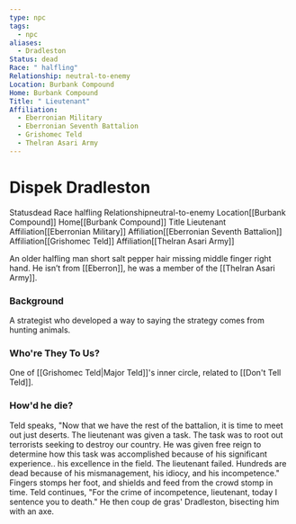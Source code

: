 ```yaml
---
type: npc
tags:
  - npc
aliases:
  - Dradleston
Status: dead
Race: " halfling"
Relationship: neutral-to-enemy
Location: Burbank Compound
Home: Burbank Compound
Title: " Lieutenant"
Affiliation:
  - Eberronian Military
  - Eberronian Seventh Battalion
  - Grishomec Teld
  - Thelran Asari Army
---
```


# Dispek Dradleston
<span class="dataview inline-field"><span class="inline-field-key">Status</span><span class="inline-field-value">dead</span></span>
<span class="dataview inline-field"><span class="inline-field-key">Race</span><span class="inline-field-value"> halfling</span></span>
<span class="dataview inline-field"><span class="inline-field-key">Relationship</span><span class="inline-field-value">neutral-to-enemy</span></span>
<span class="dataview inline-field"><span class="inline-field-key">Location</span><span class="inline-field-value">[[Burbank Compound]]</span></span>
<span class="dataview inline-field"><span class="inline-field-key">Home</span><span class="inline-field-value">[[Burbank Compound]]</span></span>
<span class="dataview inline-field"><span class="inline-field-key">Title</span><span class="inline-field-value"> Lieutenant</span></span>
<span class="dataview inline-field"><span class="inline-field-key">Affiliation</span><span class="inline-field-value">[[Eberronian Military]]</span></span>
<span class="dataview inline-field"><span class="inline-field-key">Affiliation</span><span class="inline-field-value">[[Eberronian Seventh Battalion]]</span></span>
<span class="dataview inline-field"><span class="inline-field-key">Affiliation</span><span class="inline-field-value">[[Grishomec Teld]]</span></span>
<span class="dataview inline-field"><span class="inline-field-key">Affiliation</span><span class="inline-field-value">[[Thelran Asari Army]]</span></span>


An older halfling man short salt pepper hair missing middle finger right hand. He isn’t from [[Eberron]],  he was a member of the [[Thelran Asari Army]].
### Background
A strategist who developed a way to saying the strategy comes from hunting animals.
### Who're They To Us?
One of [[Grishomec Teld|Major Teld]]'s inner circle, related to [[Don't Tell Teld]].

### How'd he die?

Teld speaks, "Now that we have the rest of the battalion, it is time to meet out just deserts. The lieutenant was given a task. The task was to root out terrorists seeking to destroy our country. He was given free reign to determine how this task was accomplished because of his significant experience.. his excellence in the field. The lieutenant failed. Hundreds are dead because of his mismanagement, his idiocy, and his incompetence." Fingers stomps her foot, and shields and feed from the crowd stomp in time. Teld continues, "For the crime of incompetence, lieutenant, today I sentence you to death." He then coup de gras' Dradleston, bisecting him with an axe.
